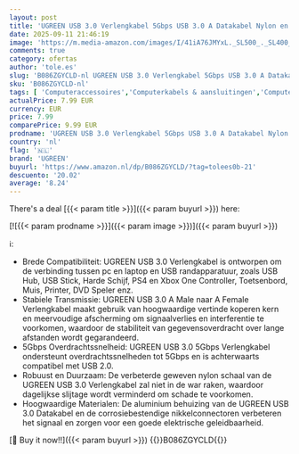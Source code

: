 ```yaml
---
layout: post
title: 'UGREEN USB 3.0 Verlengkabel 5Gbps USB 3.0 A Datakabel Nylon en Aluminium Mantel Gevlochten.  1M '
date: 2025-09-11 21:46:19
image: 'https://m.media-amazon.com/images/I/41iA76JMYxL._SL500_._SL400_.jpg'
comments: true
category: ofertas
author: 'tole.es'
slug: 'B086ZGYCLD-nl UGREEN USB 3.0 Verlengkabel 5Gbps USB 3.0 A Datakabel...'
sku: 'B086ZGYCLD-nl'
tags: [ 'Computeraccessoires','Computerkabels & aansluitingen','Computers, onderdelen & accessoires','Elektronica','Kabels & accessoires','USB-kabels','ugreen','🇳🇱', ]
actualPrice: 7.99 EUR
currency: EUR
price: 7.99
comparePrice: 9.99 EUR
prodname: 'UGREEN USB 3.0 Verlengkabel 5Gbps USB 3.0 A Datakabel Nylon en Aluminium Mantel Gevlochten.  1M '
country: 'nl'
flag: '🇳🇱'
brand: 'UGREEN'
buyurl: 'https://www.amazon.nl/dp/B086ZGYCLD/?tag=tolees0b-21'
descuento: '20.02'
average: '8.24'
---
```


There's a deal [{{< param title >}}]({{< param buyurl >}})  here:

[![{{< param prodname >}}]({{< param image >}})]({{< param buyurl >}})

ℹ️:

- Brede Compatibiliteit: UGREEN USB 3.0 Verlengkabel is ontworpen om de verbinding tussen pc en laptop en USB randapparatuur, zoals USB Hub, USB Stick, Harde Schijf, PS4 en Xbox One Controller, Toetsenbord, Muis, Printer, DVD Speler enz.
- Stabiele Transmissie: UGREEN USB 3.0 A Male naar A Female Verlengkabel maakt gebruik van hoogwaardige vertinde koperen kern en meervoudige afscherming om signaalverlies en interferentie te voorkomen, waardoor de stabiliteit van gegevensoverdracht over lange afstanden wordt gegarandeerd.
- 5Gbps Overdrachtssnelheid: UGREEN USB 3.0 5Gbps Verlengkabel ondersteunt overdrachtssnelheden tot 5Gbps en is achterwaarts compatibel met USB 2.0.
- Robuust en Duurzaam: De verbeterde geweven nylon schaal van de UGREEN USB 3.0 Verlengkabel zal niet in de war raken, waardoor dagelijkse slijtage wordt verminderd om schade te voorkomen.
- Hoogwaardige Materialen: De aluminium behuizing van de UGREEN USB 3.0 Datakabel en de corrosiebestendige nikkelconnectoren verbeteren het signaal en zorgen voor een goede elektrische geleidbaarheid.

[🛒 Buy it now!!]({{< param buyurl >}})
{{<world>}}B086ZGYCLD{{</world>}}
